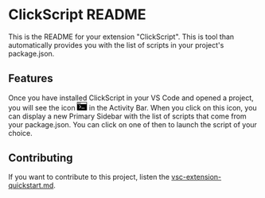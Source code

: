 # ClickScript README

This is the README for your extension "ClickScript". This is tool than automatically provides you with the list of scripts in your project's package.json.

## Features

Once you have installed ClickScript in your VS Code and opened a project, you will see the icon <img src="resources/terminal-icon.svg" alt="picto" style="width: 20px;"> in the Activity Bar. When you click on this icon, you can display a new Primary Sidebar with the list of scripts that come from your package.json. You can click on one of then to launch the script of your choice.

## Contributing

If you want to contribute to this project, listen the [vsc-extension-quickstart.md](vsc-extension-quickstart.md).
